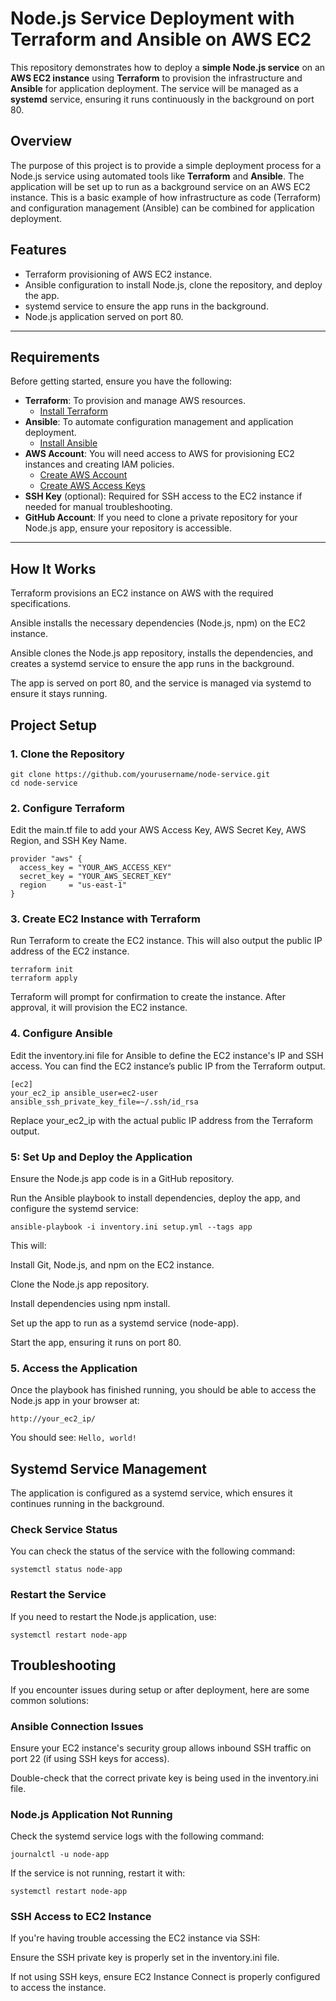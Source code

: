 # Node.js Service Deployment with Terraform and Ansible on AWS EC2

This repository demonstrates how to deploy a **simple Node.js service** on an **AWS EC2 instance** using **Terraform** to provision the infrastructure and **Ansible** for application deployment. The service will be managed as a **systemd** service, ensuring it runs continuously in the background on port 80.

## Overview

The purpose of this project is to provide a simple deployment process for a Node.js service using automated tools like **Terraform** and **Ansible**. The application will be set up to run as a background service on an AWS EC2 instance. This is a basic example of how infrastructure as code (Terraform) and configuration management (Ansible) can be combined for application deployment.

## Features

- Terraform provisioning of AWS EC2 instance.
- Ansible configuration to install Node.js, clone the repository, and deploy the app.
- systemd service to ensure the app runs in the background.
- Node.js application served on port 80.

---

## Requirements

Before getting started, ensure you have the following:

- **Terraform**: To provision and manage AWS resources.
    - [Install Terraform](https://learn.hashicorp.com/tutorials/terraform/install-cli)
- **Ansible**: To automate configuration management and application deployment.
    - [Install Ansible](https://docs.ansible.com/ansible/latest/installation_guide/index.html)
- **AWS Account**: You will need access to AWS for provisioning EC2 instances and creating IAM policies.
    - [Create AWS Account](https://aws.amazon.com/)
    - [Create AWS Access Keys](https://docs.aws.amazon.com/IAM/latest/UserGuide/id_credentials_access-keys.html)
- **SSH Key** (optional): Required for SSH access to the EC2 instance if needed for manual troubleshooting.
- **GitHub Account**: If you need to clone a private repository for your Node.js app, ensure your repository is accessible.

---
## How It Works
Terraform provisions an EC2 instance on AWS with the required specifications.

Ansible installs the necessary dependencies (Node.js, npm) on the EC2 instance.

Ansible clones the Node.js app repository, installs the dependencies, and creates a systemd service to ensure the app runs in the background.

The app is served on port 80, and the service is managed via systemd to ensure it stays running.

## Project Setup

### 1. Clone the Repository

```
git clone https://github.com/yourusername/node-service.git
cd node-service
```

### 2. Configure Terraform
Edit the main.tf file to add your AWS Access Key, AWS Secret Key, AWS Region, and SSH Key Name.

```
provider "aws" {
  access_key = "YOUR_AWS_ACCESS_KEY"
  secret_key = "YOUR_AWS_SECRET_KEY"
  region     = "us-east-1"
}
```

### 3. Create EC2 Instance with Terraform
Run Terraform to create the EC2 instance. This will also output the public IP address of the EC2 instance.
```
terraform init
terraform apply
```
Terraform will prompt for confirmation to create the instance. After approval, it will provision the EC2 instance.


### 4. Configure Ansible
Edit the inventory.ini file for Ansible to define the EC2 instance's IP and SSH access. You can find the EC2 instance’s public IP from the Terraform output.
```
[ec2]
your_ec2_ip ansible_user=ec2-user ansible_ssh_private_key_file=~/.ssh/id_rsa
```
Replace your_ec2_ip with the actual public IP address from the Terraform output.


### 5: Set Up and Deploy the Application
Ensure the Node.js app code is in a GitHub repository.

Run the Ansible playbook to install dependencies, deploy the app, and configure the systemd service:
```
ansible-playbook -i inventory.ini setup.yml --tags app
```
This will:

Install Git, Node.js, and npm on the EC2 instance.

Clone the Node.js app repository.

Install dependencies using npm install.

Set up the app to run as a systemd service (node-app).

Start the app, ensuring it runs on port 80.


### 5. Access the Application
Once the playbook has finished running, you should be able to access the Node.js app in your browser at:

```
http://your_ec2_ip/
```

You should see:
`
Hello, world!
`

##  Systemd Service Management
The application is configured as a systemd service, which ensures it continues running in the background.

### Check Service Status
You can check the status of the service with the following command:
```
systemctl status node-app
```

### Restart the Service
If you need to restart the Node.js application, use:
```
systemctl restart node-app
```

## Troubleshooting
If you encounter issues during setup or after deployment, here are some common solutions:

### Ansible Connection Issues
Ensure your EC2 instance's security group allows inbound SSH traffic on port 22 (if using SSH keys for access).

Double-check that the correct private key is being used in the inventory.ini file.

### Node.js Application Not Running
Check the systemd service logs with the following command:
```
journalctl -u node-app
```

If the service is not running, restart it with:
```
systemctl restart node-app
```

### SSH Access to EC2 Instance
If you're having trouble accessing the EC2 instance via SSH:

Ensure the SSH private key is properly set in the inventory.ini file.

If not using SSH keys, ensure EC2 Instance Connect is properly configured to access the instance.
